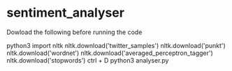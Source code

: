 # sentiment_analyser
Dowload the following before running the code


python3
import nltk
nltk.download('twitter_samples')
nltk.download('punkt')
nltk.download('wordnet')
nltk.download('averaged_perceptron_tagger')
nltk.download('stopwords')
ctrl + D
python3 analyser.py
